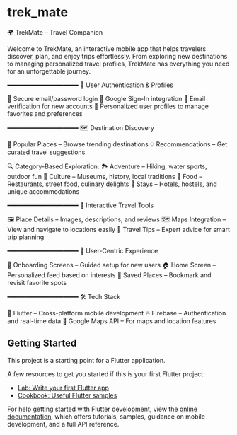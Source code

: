 # trek_mate
🌍 TrekMate – Travel Companion

Welcome to TrekMate, an interactive mobile app that helps travelers discover, plan, and enjoy trips effortlessly. From exploring new destinations to managing personalized travel profiles, TrekMate has everything you need for an unforgettable journey.

━━━━━━━━━━━━━━━━━━━
🔐 User Authentication & Profiles

🔸 Secure email/password login
🔸 Google Sign-In integration
🔸 Email verification for new accounts
🔸 Personalized user profiles to manage favorites and preferences

━━━━━━━━━━━━━━━━━━━
🗺️ Destination Discovery

📌 Popular Places – Browse trending destinations
💡 Recommendations – Get curated travel suggestions

🔍 Category-Based Exploration:
🏞️ Adventure – Hiking, water sports, outdoor fun
🏺 Culture – Museums, history, local traditions
🍜 Food – Restaurants, street food, culinary delights
🏨 Stays – Hotels, hostels, and unique accommodations

━━━━━━━━━━━━━━━━━━━
🧰 Interactive Travel Tools

🖼️ Place Details – Images, descriptions, and reviews
🗺️ Maps Integration – View and navigate to locations easily
🎒 Travel Tips – Expert advice for smart trip planning

━━━━━━━━━━━━━━━━━━━
💖 User-Centric Experience

🚀 Onboarding Screens – Guided setup for new users
🏠 Home Screen – Personalized feed based on interests
📌 Saved Places – Bookmark and revisit favorite spots

━━━━━━━━━━━━━━━━━━━
🛠️ Tech Stack

💙 Flutter – Cross-platform mobile development
🔥 Firebase – Authentication and real-time data
📍 Google Maps API – For maps and location features

## Getting Started

This project is a starting point for a Flutter application.

A few resources to get you started if this is your first Flutter project:

- [Lab: Write your first Flutter app](https://docs.flutter.dev/get-started/codelab)
- [Cookbook: Useful Flutter samples](https://docs.flutter.dev/cookbook)

For help getting started with Flutter development, view the
[online documentation](https://docs.flutter.dev/), which offers tutorials,
samples, guidance on mobile development, and a full API reference.
